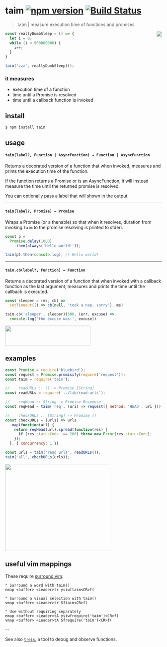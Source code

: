 # taim [![npm version](https://badge.fury.io/js/taim.svg)](https://www.npmjs.com/package/taim) [![Build Status](https://travis-ci.org/raine/taim.svg?branch=master)](https://travis-ci.org/raine/taim)

> tʌɪm | measure execution time of functions and promises

<img align="right" src="https://raw.githubusercontent.com/raine/taim/media/img.png" />

```js
const reallyDumbSleep = () => {
  let i = 0;
  while (i < 900000000) {
    i++;
  }
}

taim('zzz', reallyDumbSleep)();
```

### it measures

- execution time of a function
- time until a Promise is resolved
- time until a callback function is invoked

## install

```sh
$ npm install taim
```

## usage

#### `taim(label?, Function | AsyncFunction) → Function | AsyncFunction`

Returns a decorated version of a function that when invoked, measures and
prints the execution time of the function.

If the function returns a Promise or is an AsyncFunction, it will instead
measure the time until the returned promise is resolved.

You can optionally pass a label that will shown in the output.

---

#### `taim(label?, Promise) → Promise`

Wraps a Promise (or a thenable) so that when it resolves, duration from
invoking `taim` to the promise resolving is printed to stderr.

```js
const p =
  Promise.delay(1000)
    .then(always('Hello world!'));

taim(p).then(console.log); // Hello world!
```

---

#### `taim.cb(label?, Function) → Function`

Returns a decorated version of a function that when invoked with a callback
function as the last argument, measures and prints the time until the
callback is executed.

```js
const sleeper = (ms, cb) =>
  setTimeout(() => cb(null, 'took a nap, sorry'), ms)

taim.cb('sleeper', sleeper)(500, (err, excuse) =>
  console.log('the excuse was:', excuse))
```

<img src="https://raw.githubusercontent.com/raine/taim/media/sleeper.png" width="274" height="63">

## examples

```js
const Promise = require('bluebird');
const request = Promise.promisify(require('request'));
const taim = require('taim');

//    readURLs :: () -> Promise [String]
const readURLs = require('../lib/read-urls');

//    reqHead :: String -> Promise Response
const reqHead = taim('req', (uri) => request({ method: 'HEAD', uri }));

//    checkURLs :: [String] -> Promise ()
const checkURLs = (urls) => urls
  .map(function(url) {
    return reqHead(url).spread(function(res) {
      if (res.statusCode !== 200) throw new Error(res.statusCode);
    });
  }, { concurrency: 1 })

const urls = taim('read urls', readURLs());
taim('all', checkURLs(urls));
```

<img src="https://raw.githubusercontent.com/raine/taim/media/check-urls.png" width="338" height="279">

## useful vim mappings

These require [surround.vim](https://github.com/tpope/vim-surround):

```viml
" Surround a word with taim()
nmap <buffer> <Leader>tr ysiwftaim<CR>f(

" Surround a visual selection with taim()
vmap <buffer> <Leader>tr Sftaim<CR>f(

" Use without requiring separately
nmap <buffer> <Leader>tA ysiwfrequire('taim')<CR>f(
vmap <buffer> <Leader>tA Sfrequire('taim')<CR>f(
```

--

See also [`treis`][treis], a tool to debug and observe functions.

[treis]: https://github.com/raine/treis
[ramda]: http://ramdajs.com
